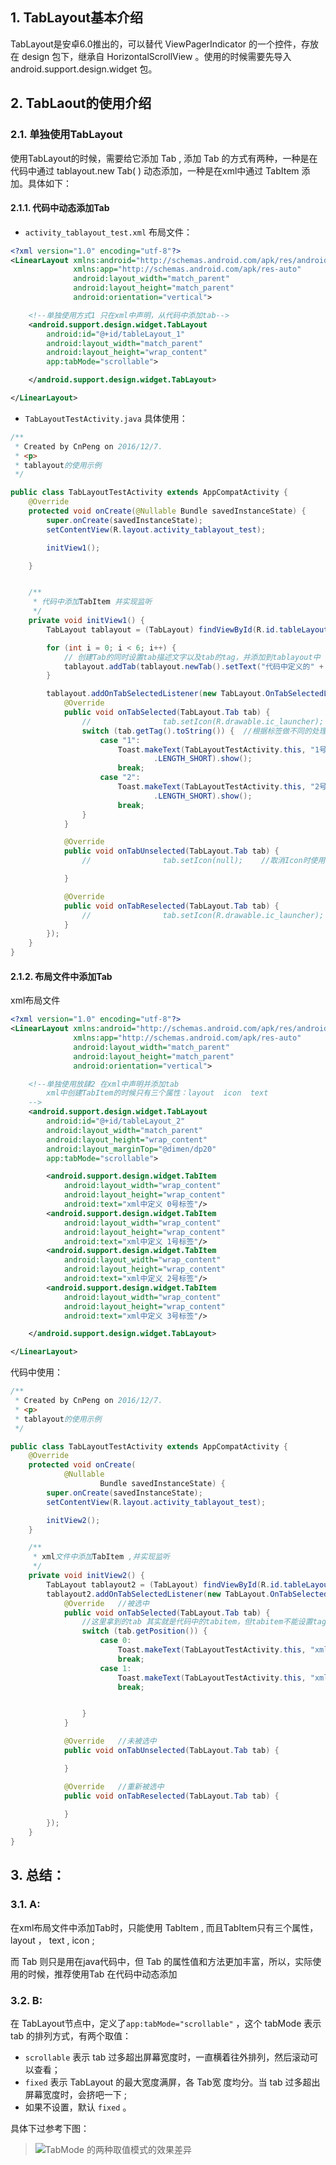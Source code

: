 ## 1. TabLayout基本介绍

TabLayout是安卓6.0推出的，可以替代 ViewPagerIndicator 的一个控件，存放在 design 包下，继承自 HorizontalScrollView 。使用的时候需要先导入 android.support.design.widget 包。

## 2. TabLaout的使用介绍

### 2.1. 单独使用TabLayout

使用TabLayout的时候，需要给它添加 Tab , 添加 Tab 的方式有两种，一种是在代码中通过 tablayout.new Tab( ) 动态添加，一种是在xml中通过 TabItem 添加。具体如下：

#### 2.1.1. 代码中动态添加Tab

* `activity_tablayout_test.xml` 布局文件：

```xml
<?xml version="1.0" encoding="utf-8"?>
<LinearLayout xmlns:android="http://schemas.android.com/apk/res/android"
              xmlns:app="http://schemas.android.com/apk/res-auto"
              android:layout_width="match_parent"
              android:layout_height="match_parent"
              android:orientation="vertical">

    <!--单独使用方式1 只在xml中声明，从代码中添加tab-->
    <android.support.design.widget.TabLayout
        android:id="@+id/tableLayout_1"
        android:layout_width="match_parent"
        android:layout_height="wrap_content"
        app:tabMode="scrollable">

    </android.support.design.widget.TabLayout>

</LinearLayout>
```

* `TabLayoutTestActivity.java` 具体使用：

```java
/**
 * Created by CnPeng on 2016/12/7.
 * <p>
 * tablayout的使用示例
 */

public class TabLayoutTestActivity extends AppCompatActivity {
    @Override
    protected void onCreate(@Nullable Bundle savedInstanceState) {
        super.onCreate(savedInstanceState);
        setContentView(R.layout.activity_tablayout_test);

        initView1();

    }


    /**
     * 代码中添加TabItem 并实现监听
     */
    private void initView1() {
        TabLayout tablayout = (TabLayout) findViewById(R.id.tableLayout_1);

        for (int i = 0; i < 6; i++) {
            // 创建Tab的同时设置tab描述文字以及tab的tag，并添加到tablayout中 . Tab只能用在代码中，不能用在xml          
            tablayout.addTab(tablayout.newTab().setText("代码中定义的" + i + "号标签").setTag(i));
        }

        tablayout.addOnTabSelectedListener(new TabLayout.OnTabSelectedListener() {
            @Override
            public void onTabSelected(TabLayout.Tab tab) {
                //                tab.setIcon(R.drawable.ic_launcher);
                switch (tab.getTag().toString()) {  //根据标签做不同的处理
                    case "1":
                        Toast.makeText(TabLayoutTestActivity.this, "1号被选中了，可以用 fragmentA 替换该页面下半部分", Toast
                                .LENGTH_SHORT).show();
                        break;
                    case "2":
                        Toast.makeText(TabLayoutTestActivity.this, "2号被选中了，可以用 fragmentB 替换该页面下半部分", Toast
                                .LENGTH_SHORT).show();
                        break;
                }
            }

            @Override
            public void onTabUnselected(TabLayout.Tab tab) {
                //                tab.setIcon(null);    //取消Icon时使用null

            }

            @Override
            public void onTabReselected(TabLayout.Tab tab) {
                //                tab.setIcon(R.drawable.ic_launcher);
            }
        });
    }
}
```

#### 2.1.2. 布局文件中添加Tab

xml布局文件

```xml
<?xml version="1.0" encoding="utf-8"?>
<LinearLayout xmlns:android="http://schemas.android.com/apk/res/android"
              xmlns:app="http://schemas.android.com/apk/res-auto"
              android:layout_width="match_parent"
              android:layout_height="match_parent"
              android:orientation="vertical">

    <!--单独使用放肆2 在xml中声明并添加tab
        xml中创建TabItem的时候只有三个属性：layout  icon  text
    -->
    <android.support.design.widget.TabLayout
        android:id="@+id/tableLayout_2"
        android:layout_width="match_parent"
        android:layout_height="wrap_content"
        android:layout_marginTop="@dimen/dp20"
        app:tabMode="scrollable">

        <android.support.design.widget.TabItem
            android:layout_width="wrap_content"
            android:layout_height="wrap_content"
            android:text="xml中定义 0号标签"/>
        <android.support.design.widget.TabItem
            android:layout_width="wrap_content"
            android:layout_height="wrap_content"
            android:text="xml中定义 1号标签"/>
        <android.support.design.widget.TabItem
            android:layout_width="wrap_content"
            android:layout_height="wrap_content"
            android:text="xml中定义 2号标签"/>
        <android.support.design.widget.TabItem
            android:layout_width="wrap_content"
            android:layout_height="wrap_content"
            android:text="xml中定义 3号标签"/>

    </android.support.design.widget.TabLayout>

</LinearLayout>
```

代码中使用：

```java
/**
 * Created by CnPeng on 2016/12/7.
 * <p>
 * tablayout的使用示例
 */

public class TabLayoutTestActivity extends AppCompatActivity {
    @Override
    protected void onCreate(
            @Nullable
                    Bundle savedInstanceState) {
        super.onCreate(savedInstanceState);
        setContentView(R.layout.activity_tablayout_test);

        initView2();
    }

    /**
     * xml文件中添加TabItem ,并实现监听
     */
    private void initView2() {
        TabLayout tablayout2 = (TabLayout) findViewById(R.id.tableLayout_2);
        tablayout2.addOnTabSelectedListener(new TabLayout.OnTabSelectedListener() {
            @Override   //被选中
            public void onTabSelected(TabLayout.Tab tab) {
                //这里拿到的tab 其实就是代码中的tabitem，但tabitem不能设置tag,所以，还是从代码中添加tab比较实用
                switch (tab.getPosition()) {
                    case 0:
                        Toast.makeText(TabLayoutTestActivity.this, "xml中定义的0号被点击了", Toast.LENGTH_SHORT).show();
                        break;
                    case 1:
                        Toast.makeText(TabLayoutTestActivity.this, "xml中定义的1号被点击了", Toast.LENGTH_SHORT).show();
                        break;


                }
            }

            @Override   //未被选中
            public void onTabUnselected(TabLayout.Tab tab) {

            }

            @Override   //重新被选中
            public void onTabReselected(TabLayout.Tab tab) {

            }
        });
    }
}

```

## 3. 总结：

### 3.1. A:

在xml布局文件中添加Tab时，只能使用 TabItem , 而且TabItem只有三个属性， layout ， text  , icon ; 

而 Tab 则只是用在java代码中，但 Tab  的属性值和方法更加丰富，所以，实际使用的时候，推荐使用Tab 在代码中动态添加 

### 3.2. B:

在 TabLayout节点中，定义了`app:tabMode="scrollable"`  ，这个 tabMode 表示 tab 的排列方式，有两个取值：

* `scrollable` 表示 tab 过多超出屏幕宽度时，一直横着往外排列，然后滚动可以查看；
* `fixed` 表示 TabLayout 的最大宽度满屏，各 Tab宽 度均分。当 tab 过多超出屏幕宽度时，会挤吧一下 ; 
* 如果不设置，默认 `fixed` 。

具体下过参考下图：
>![TabMode 的两种取值模式的效果差异](http://upload-images.jianshu.io/upload_images/2551993-be5215013b9c5783.png?imageMogr2/auto-orient/strip%7CimageView2/2/w/1240)
